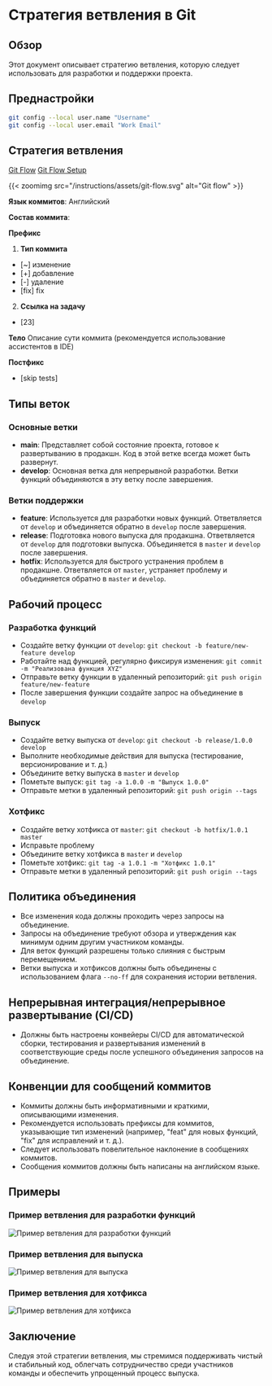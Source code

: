 # Стратегия ветвления в Git

## Обзор
Этот документ описывает стратегию ветвления, которую следует использовать для разработки и поддержки проекта.

## Преднастройки

```Bash
git config --local user.name "Username"
git config --local user.email "Work Email"
```

## Стратегия ветвления
[Git Flow](https://www.gitkraken.com/learn/git/git-flow)
[Git Flow Setup](https://skoch.github.io/Git-Workflow/)

{{< zoomimg src="/instructions/assets/git-flow.svg" alt="Git flow" >}}

**Язык коммитов**: Английский

**Состав коммита**:

**Префикс**
1. **Тип коммита**
- [~] изменение
- [+] добавление
- [-] удаление
- [fix] fix

2. **Ссылка на задачу**
- [23]

**Тело**
Описание сути коммита (рекомендуется использование ассистентов в IDE)

**Постфикс**
- [skip tests]

## Типы веток

### Основные ветки
- **main**: Представляет собой состояние проекта, готовое к развертыванию в продакшн. Код в этой ветке всегда может быть развернут.
- **develop**: Основная ветка для непрерывной разработки. Ветки функций объединяются в эту ветку после завершения.

### Ветки поддержки
- **feature**: Используется для разработки новых функций. Ответвляется от `develop` и объединяется обратно в `develop` после завершения.
- **release**: Подготовка нового выпуска для продакшна. Ответвляется от `develop` для подготовки выпуска. Объединяется в `master` и `develop` после завершения.
- **hotfix**: Используется для быстрого устранения проблем в продакшне. Ответвляется от `master`, устраняет проблему и объединяется обратно в `master` и `develop`.

## Рабочий процесс

### Разработка функций
- Создайте ветку функции от `develop`: `git checkout -b feature/new-feature develop`
- Работайте над функцией, регулярно фиксируя изменения: `git commit -m "Реализована функция XYZ"`
- Отправьте ветку функции в удаленный репозиторий: `git push origin feature/new-feature`
- После завершения функции создайте запрос на объединение в `develop`

### Выпуск
- Создайте ветку выпуска от `develop`: `git checkout -b release/1.0.0 develop`
- Выполните необходимые действия для выпуска (тестирование, версионирование и т. д.)
- Объедините ветку выпуска в `master` и `develop`
- Пометьте выпуск: `git tag -a 1.0.0 -m "Выпуск 1.0.0"`
- Отправьте метки в удаленный репозиторий: `git push origin --tags`

### Хотфикс
- Создайте ветку хотфикса от `master`: `git checkout -b hotfix/1.0.1 master`
- Исправьте проблему
- Объедините ветку хотфикса в `master` и `develop`
- Пометьте хотфикс: `git tag -a 1.0.1 -m "Хотфикс 1.0.1"`
- Отправьте метки в удаленный репозиторий: `git push origin --tags`

## Политика объединения
- Все изменения кода должны проходить через запросы на объединение.
- Запросы на объединение требуют обзора и утверждения как минимум одним другим участником команды.
- Для веток функций разрешены только слияния с быстрым перемещением.
- Ветки выпуска и хотфиксов должны быть объединены с использованием флага `--no-ff` для сохранения истории ветвления.

## Непрерывная интеграция/непрерывное развертывание (CI/CD)
- Должны быть настроены конвейеры CI/CD для автоматической сборки, тестирования и развертывания изменений в соответствующие среды после успешного объединения запросов на объединение.

## Конвенции для сообщений коммитов
- Коммиты должны быть информативными и краткими, описывающими изменения.
- Рекомендуется использовать префиксы для коммитов, указывающие тип изменений (например, "feat" для новых функций, "fix" для исправлений и т. д.).
- Следует использовать повелительное наклонение в сообщениях коммитов.
- Сообщения коммитов должны быть написаны на английском языке.

## Примеры

### Пример ветвления для разработки функций

![Пример ветвления для разработки функций](https://example.com/branching_example.png)

### Пример ветвления для выпуска

![Пример ветвления для выпуска](https://example.com/release_example.png)

### Пример ветвления для хотфикса

![Пример ветвления для хотфикса](https://example.com/hotfix_example.png)

## Заключение
Следуя этой стратегии ветвления, мы стремимся поддерживать чистый и стабильный код, облегчать сотрудничество среди участников команды и обеспечить упрощенный процесс выпуска.
